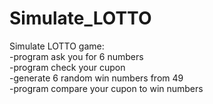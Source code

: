 # Simulate_LOTTO
Simulate LOTTO game:	
-program ask you for 6 numbers	
-program check your cupon	
-generate 6 random win numbers from 49	
-program compare your cupon to win numbers	
